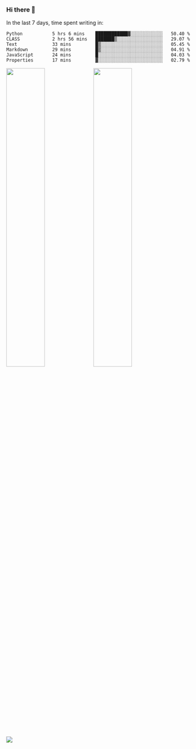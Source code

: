 ### Hi there 👋

In the last 7 days, time spent writing in:

<!--START_SECTION:waka-->

```text
Python           5 hrs 6 mins    ████████████▓░░░░░░░░░░░░   50.40 %
CLASS            2 hrs 56 mins   ███████▒░░░░░░░░░░░░░░░░░   29.07 %
Text             33 mins         █▒░░░░░░░░░░░░░░░░░░░░░░░   05.45 %
Markdown         29 mins         █▒░░░░░░░░░░░░░░░░░░░░░░░   04.91 %
JavaScript       24 mins         █░░░░░░░░░░░░░░░░░░░░░░░░   04.03 %
Properties       17 mins         ▓░░░░░░░░░░░░░░░░░░░░░░░░   02.79 %
```

<!--END_SECTION:waka-->

<img src="https://wakatime.com/share/@jimtje/5d0c92de-08f8-4a72-8f2f-6a9693d1e318.svg" width=45% height=45%> <img src="https://wakatime.com/share/@jimtje/501498ae-bda5-4da7-a89d-b40bcdd5556d.svg" width=45% height=45%>

![](https://hit.yhype.me/github/profile?user_id=43537315)
